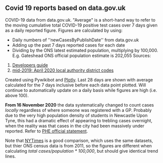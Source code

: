 ## Covid 19 reports based on data.gov.uk

COVID-19 data from data.gov.uk. "Average" is a short-hand way to refer to the moving cumulative total COVID-19 positive test cases over 7 days given as a daily reported figure. Figures are calculated by using:
* Daily numbers of ''newCasesByPublishDate'' from data.gov.uk
* Adding up the past 7 days reported cases for each date
* Dividing by the ONS latest estimated population, multiplying by 100,000. E.g. Gateshead ONS official population estimate is 202,055
Sources:
1. [Developers guide](https://coronavirus.data.gov.uk/developers-guide)
2. [mid-2019: April 2020 local authority district codes](https://www.ons.gov.uk/peoplepopulationandcommunity/populationandmigration/populationestimates/datasets/populationestimatesforukenglandandwalesscotlandandnorthernireland)

Created using Pywikibot and [Plotly](https://plotly.com/python). Last 28 days are shown with average calculated for the 7 days inclusive before each data point plotted. Will continue to automatically update on a daily basis while figures are high (i.e. above 100).

**From 16 November 2020** the data systematically changed to count cases *locally* regardless of where someone was registered with a GP. Probably due to the very high population density of students in Newcastle Upon Tyne, this had a dramatic effect of appearing to trebling cases overnight, when the reality was that cases in the city had been massively under reported. Refer to [PHE official statement](https://www.gov.uk/government/publications/covid-19-geographical-allocation-of-positive-cases/geographical-allocation-of-positive-covid-19-cases).

Note that [NYTimes](https://www.nytimes.com/interactive/2020/world/europe/united-kingdom-coronavirus-cases.html#map) is a good comparison, which uses the same datasets, but thier ONS census data is from 2011, so the figures are different when calculating *total cases/population \* 100,000*, but should give identical trend lines.
